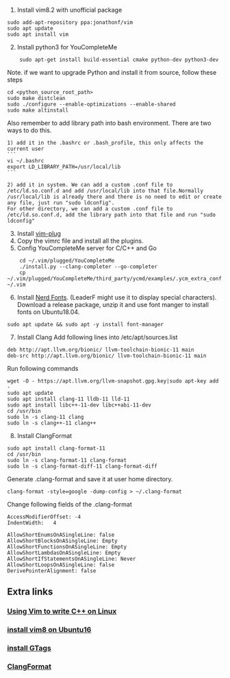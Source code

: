 1. Install vim8.2 with unofficial package
```
sudo add-apt-repository ppa:jonathonf/vim   
sudo apt update
sudo apt install vim

```
2. Install python3 for YouCompleteMe
```
    sudo apt-get install build-essential cmake python-dev python3-dev
```
Note. if we want to upgrade Python and install it from source, follow these steps
```
cd <python_source_root_path>
sudo make distclean
sudo ./configure --enable-optimizations --enable-shared
sudo make altinstall
```

Also remember to add library path into bash environment. There are two ways to do this.

    1) add it in the .bashrc or .bash_profile, this only affects the current user
    ```
    vi ~/.bashrc
    export LD_LIBRARY_PATH=/usr/local/lib
    ```

    2) add it in system. We can add a custom .conf file to /etc/ld.so.conf.d and add /usr/local/lib into that file.Normally /usr/local/lib is already there and there is no need to edit or create any file, just run "sudo ldconfig".
    For other directory, we can add a custom .conf file to /etc/ld.so.conf.d, add the library path into that file and run "sudo ldconfig"


3. Install [vim-plug](https://github.com/junegunn/vim-plug)
4. Copy the vimrc file and install all the plugins.
5. Config YouCompleteMe server for C/C++ and Go
```
    cd ~/.vim/plugged/YouCompleteMe
    ./install.py --clang-completer --go-completer
    cp ~/.vim/plugged/YouCompleteMe/third_party/ycmd/examples/.ycm_extra_conf.py ~/.vim
```
6. Install [Nerd Fonts](https://github.com/ryanoasis/nerd-fonts). (LeaderF might use it to display special characters). Download a release package, unzip it and use font manger to install fonts on Ubuntu18.04.
```
sudo apt update && sudo apt -y install font-manager
```

7. Install Clang
Add following lines into /etc/apt/sources.list
```
deb http://apt.llvm.org/bionic/ llvm-toolchain-bionic-11 main
deb-src http://apt.llvm.org/bionic/ llvm-toolchain-bionic-11 main
```

Run following commands
```
wget -O - https://apt.llvm.org/llvm-snapshot.gpg.key|sudo apt-key add -
sudo apt update
sudo apt install clang-11 lldb-11 lld-11
sudo apt install libc++-11-dev libc++abi-11-dev
cd /usr/bin
sudo ln -s clang-11 clang
sudo ln -s clang++-11 clang++
```

8. Install ClangFormat
```
sudo apt install clang-format-11
cd /usr/bin
sudo ln -s clang-format-11 clang-format
sudo ln -s clang-format-diff-11 clang-format-diff
```

Generate .clang-format and save it at user home directory.
```
clang-format -style=google -dump-config > ~/.clang-format
```

Change following fields of the .clang-format
```
AccessModifierOffset: -4
IndentWidth:   4

AllowShortEnumsOnASingleLine: false
AllowShortBlocksOnASingleLine: Empty
AllowShortFunctionsOnASingleLine: Empty
AllowShortLambdasOnASingleLine: Empty
AllowShortIfStatementsOnASingleLine: Never
AllowShortLoopsOnASingleLine: false
DerivePointerAlignment: false
```

## Extra links
### [Using Vim to write C++ on Linux](https://www.zhihu.com/question/47691414)
### [install vim8 on Ubuntu16](https://blog.csdn.net/oaix101125/article/details/85019942)
### [install GTags](https://zhuanlan.zhihu.com/p/36279445)
### [ClangFormat](http://clang.llvm.org/docs/ClangFormat.html)


